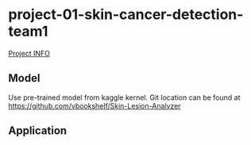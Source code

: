 # project-01-skin-cancer-detection-team1
[Project INFO](https://github.com/ec500-software-engineering/project-01-skin-cancer-detection-team1/blob/master/Info.md)
## Model
Use pre-trained model from kaggle kernel. Git location can be found at https://github.com/vbookshelf/Skin-Lesion-Analyzer
## Application
